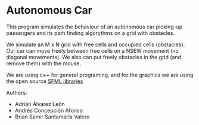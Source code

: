 # Autonomous Car

This program simulates the behaviour of an autonomous car  picking-up passengers and its path finding algorythms on a grid with obstacles.

We simulate an M x N grid with free cells and occupied cells (obstacles). Our car can move freely between free cells on a NSEW movement (no diagonal movements). We also can put freely obstacles in the grid (and remove them) with the mouse. 


We are using c++ for general programing, and for the graphics we are using the open source [SFML libraries](https://www.sfml-dev.org)

Authors: 
* Adrián Álvarez León
* Andrés Concepción Afonso
* Brian Samir Santamaría Valero